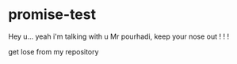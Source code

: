 # promise-test


Hey u...
yeah i'm talking with u Mr pourhadi, keep your nose out ! ! !

get lose from my repository

